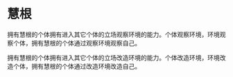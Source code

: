 # 慧根

拥有慧根的个体拥有进入其它个体的立场观察环境的能力。个体观察环境，环境观察个体，拥有慧根的个体通过观察环境观察自己。

拥有慧根的个体拥有进入其它个体的立场改造环境的能力。个体改造环境，环境改造个体，拥有慧根的个体通过改造环境改造自己。

